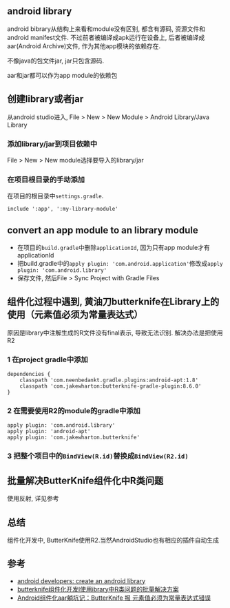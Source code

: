 ## android library
android bibrary从结构上来看和module没有区别, 都含有源码, 资源文件和android manifest文件. 不过前者被编译成apk运行在设备上, 后者被编译成aar(Android Archive)文件, 作为其他app模块的依赖存在.

不像java的包文件jar, jar只包含源码.

aar和jar都可以作为app module的依赖包

## 创建library或者jar
从android studio进入, File > New > New Module > Android Library/Java Library

### 添加library/jar到项目依赖中
File > New > New module选择要导入的library/jar

### 在项目根目录的手动添加
在项目的根目录中`settings.gradle`. 
```
include ':app', ':my-library-module'
```

## convert an app module to an library module
- 在项目的`build.gradle`中删除`applicationId`, 因为只有app module才有applicationId
- 把build.gradle中的`apply plugin: 'com.android.application'`修改成`apply plugin: 'com.android.library'`
- 保存文件, 然后File > Sync Project with Gradle Files

## 组件化过程中遇到, 黄油刀butterknife在Library上的使用（元素值必须为常量表达式）
原因是library中注解生成的R文件没有final表示, 导致无法识别.
解决办法是把使用R2

### 1 在project gradle中添加
```
dependencies {
    classpath 'com.neenbedankt.gradle.plugins:android-apt:1.8'
    classpath 'com.jakewharton:butterknife-gradle-plugin:8.6.0'
}
```

### 2 在需要使用R2的module的gradle中添加
```
apply plugin: 'com.android.library'
apply plugin: 'android-apt'
apply plugin: 'com.jakewharton.butterknife'
```

### 3 把整个项目中的`BindView(R.id)`替换成`BindView(R2.id)`

## 批量解决ButterKnife组件化中R类问题
使用反射, 详见参考

## 总结
组件化开发中, ButterKnife使用R2.当然AndroidStudio也有相应的插件自动生成

## 参考
- [android developers: create an android library](https://developer.android.com/studio/projects/android-library)
- [butterknife组件化开发l使用ibrary中R类问题的批量解决方案](https://www.jianshu.com/p/a101cec2c960)
- [Android组件化aar躺坑记：ButterKnife 报 元素值必须为常量表达式错误](https://www.cnblogs.com/slma/p/9359375.html)

